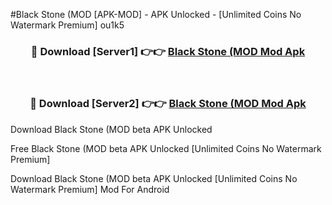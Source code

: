 #Black Stone (MOD [APK-MOD] - APK Unlocked - [Unlimited Coins No Watermark Premium] ou1k5



<div align="center">

<h3>🔴 Download [Server1] 👉👉 <a href="https://momento.my/?title=Black_Stone_(MOD">Black Stone (MOD Mod Apk</a></h3><br>

<h3>🔴 Download [Server2] 👉👉 <a href="https://momento.my/?title=Black_Stone_(MOD">Black Stone (MOD Mod Apk</a></h3>
</div>



Download Black Stone (MOD beta APK Unlocked

Free Black Stone (MOD beta APK Unlocked [Unlimited Coins No Watermark Premium]

Download Black Stone (MOD beta APK Unlocked [Unlimited Coins No Watermark Premium] Mod For Android

